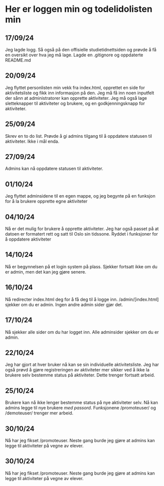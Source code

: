 # Her er loggen min og todelidolisten min

## 17/09/24
Jeg lagde logg. Så også på den offisielle studietidnettsiden og prøvde å få en oversikt over hva jeg må lage.
Lagde en .gitignore og oppdaterte README.md

## 20/09/24
Jeg flyttet personlisten min vekk fra index.html, opprettet en side for aktivitetsliste og fikk inn informasjon på den. 
Jeg må få inn noen inputfelt der sånn at administratorer kan opprette aktiviteter. Jeg må også lage sletteknapper til aktiviteter og brukere, og en godkjenningsknapp for aktiviteter.

## 25/09/24
Skrev en to do list. Prøvde å gi admins tilgang til å oppdatere statusen til aktiviteter. Ikke i mål enda. 

## 27/09/24
Admins kan nå oppdatere statusen til aktiviteter. 

## 01/10/24
Jeg flyttet adminsidene til en egen mappe, og jeg begynte på en funksjon for å la brukere opprette egne aktiviteter

## 04/10/24
Nå er det mulig for brukere å opprette aktiviteter. Jeg har også passet på at datoen er formatert rett og satt til Oslo sin tidssone.
Ryddet i funksjoner for å oppdatere aktiviteter

## 14/10/24
Nå er begynnelsen på et login system på plass. Sjekker fortsatt ikke om du er admin, men det kan jeg gjøre senere.

## 16/10/24
Nå redirecter index.html deg for å få deg til å logge inn. /admin/[index.html] sjekker om du er admin. Ingen andre admin sider gjør det.

## 17/10/24
Nå sjekker alle sider om du har logget inn. Alle adminsider sjekker om du er admin.

## 22/10/24
Jeg har gjort at hver bruker nå kan se sin individuelle aktivitetsliste. Jeg har også prøvd å gjøre registreringen av aktiviteter mer sikker ved å ikke la brukere selv bestemme status på aktiviteter.
Dette trenger fortsatt arbeid.

## 25/10/24
Brukere kan nå ikke lenger bestemme status på nye aktiviteter selv. 
Nå kan admins legge til nye brukere *med passord*. Funksjonene /promoteuser/ og /demoteuser/ trenger mer arbeid.

## 30/10/24
Nå har jeg fikset /promoteuser.
Neste gang burde jeg gjøre at admins kan legge til aktiviteter på vegne av elever.

## 30/10/24
Nå har jeg fikset /promoteuser.
Neste gang burde jeg gjøre at admins kan legge til aktiviteter på vegne av elever.


